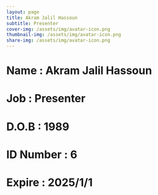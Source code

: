```yaml
---
layout: page
title: Akram Jalil Hassoun
subtitle: Presenter
cover-img: /assets/img/avatar-icon.png
thumbnail-img: /assets/img/avatar-icon.png
share-img: /assets/img/avatar-icon.png
---
```


# Name : Akram Jalil Hassoun 
# Job : Presenter
# D.O.B : 1989
# ID Number : 6
# Expire : 2025/1/1

